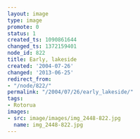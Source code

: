 ```yaml
---
layout: image
type: image
promote: 0
status: 1
created_ts: 1090861644
changed_ts: 1372159401
node_id: 822
title: Early, lakeside
created: '2004-07-26'
changed: '2013-06-25'
redirect_from:
- "/node/822/"
permalink: "/2004/07/26/early_lakeside/"
tags:
- Rotorua
images:
- src: image/images/img_2448-822.jpg
  name: img_2448-822.jpg
---
```


